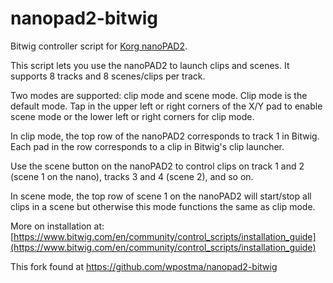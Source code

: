 # nanopad2-bitwig
Bitwig controller script for [Korg nanoPAD2](http://www.korg.com/us/products/controllers/nanopad2/).

This script lets you use the nanoPAD2 to launch clips and scenes.
It supports 8 tracks and 8 scenes/clips per track.

Two modes are supported: clip mode and scene mode.  Clip mode is the default
mode.  Tap in the upper left or right corners of the X/Y pad to enable scene
mode or the lower left or right corners for clip mode.

In clip mode, the top row of the nanoPAD2 corresponds to track 1 in Bitwig.
Each pad in the row corresponds to a clip in Bitwig's clip launcher.

Use the scene button on the nanoPAD2 to control clips on track 1 and 2
(scene 1 on the nano), tracks 3 and 4 (scene 2), and so on.

In scene mode, the top row of scene 1 on the nanoPAD2 will start/stop all
clips in a scene but otherwise this mode functions the same as clip mode.


More on installation at: [https://www.bitwig.com/en/community/control_scripts/installation_guide](https://www.bitwig.com/en/community/control_scripts/installation_guide)


This fork found at https://github.com/wpostma/nanopad2-bitwig


